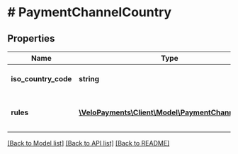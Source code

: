# # PaymentChannelCountry

## Properties

Name | Type | Description | Notes
------------ | ------------- | ------------- | -------------
**iso_country_code** | **string** | The ISO code for the country |
**rules** | [**\VeloPayments\Client\Model\PaymentChannelRule[]**](PaymentChannelRule.md) | The rules for the given country |

[[Back to Model list]](../../README.md#models) [[Back to API list]](../../README.md#endpoints) [[Back to README]](../../README.md)
